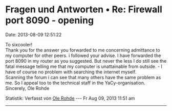 Fragen und Antworten • Re: Firewall port 8090 - opening
=======================================================

Date: 2013-08-09 12:51:22

To sixcooler!\
Thank you for the answer you forwarded to me concerning admittance to my
computer for other peers. i followed your advise. I have forwarded the
port 8090 in my router as you suggested. But never the less I do still
see the fatal message telling me that my computer is unattainable from
outside. - I have of course no problem with searching the internet
myself.\
Scanning the forum i can see that many others have the same problem as
me. So I appeal too to the technical staff in the YaCy-organisation.\
Sincerely, Ole Rohde

Statistik: Verfasst von [Ole
Rohde](http://forum.yacy-websuche.de/memberlist.php?mode=viewprofile&u=8968)
--- Fr Aug 09, 2013 11:51 am

------------------------------------------------------------------------
